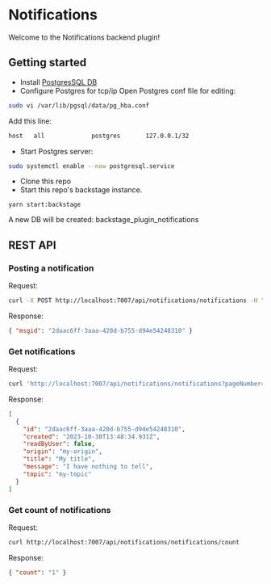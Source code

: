 # Notifications

Welcome to the Notifications backend plugin!

## Getting started

- Install [PostgresSQL DB](https://www.postgresql.org/download/)
- Configure Postgres for tcp/ip
  Open Postgres conf file for editing:

```bash
sudo vi /var/lib/pgsql/data/pg_hba.conf
```

Add this line:

```bash
host   all             postgres       127.0.0.1/32                          password
```

- Start Postgres server:

```bash
sudo systemctl enable --now postgresql.service
```

- Clone this repo
- Start this repo's backstage instance.

```
yarn start:backstage
```

A new DB will be created: backstage_plugin_notifications

## REST API

### Posting a notification

Request:

```bash
curl -X POST http://localhost:7007/api/notifications/notifications -H "Content-Type: application/json"  -d '{"title": "my first message", "message": "I have nothing to tell", "origin": "my-origin", "title": "My title", "topic": "my-topic"}'
```

Response:

```json
{ "msgid": "2daac6ff-3aaa-420d-b755-d94e54248310" }
```

### Get notifications

Request:

```bash
curl 'http://localhost:7007/api/notifications/notifications?pageNumber=0&pageSize=0'
```

Response:

```json
[
  {
    "id": "2daac6ff-3aaa-420d-b755-d94e54248310",
    "created": "2023-10-30T13:48:34.931Z",
    "readByUser": false,
    "origin": "my-origin",
    "title": "My title",
    "message": "I have nothing to tell",
    "topic": "my-topic"
  }
]
```

### Get count of notifications

Request:

```bash
curl http://localhost:7007/api/notifications/notifications/count
```

Response:

```json
{ "count": "1" }
```
